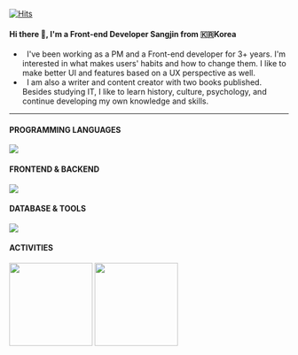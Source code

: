 [![Hits](https://hits.seeyoufarm.com/api/count/incr/badge.svg?url=https%3A%2F%2Fgithub.com%2FYoonCode&count_bg=%2379C83D&title_bg=%23555555&icon=&icon_color=%23E7E7E7&title=hits&edge_flat=false)](https://hits.seeyoufarm.com)

#### Hi there 👋, I'm a Front-end Developer Sangjin from 🇰🇷Korea 

- &nbsp; I've been working as a PM and a Front-end developer for 3+ years. I'm interested in what makes users' habits and how to change them. I like to make better UI and features based on a UX perspective as well.</br>
- &nbsp; I am also a writer and content creator with two books published. Besides studying IT, I like to learn history, culture, psychology, and continue developing my own knowledge and skills.</br>
---

<div>
  <div>
    <h4>PROGRAMMING LANGUAGES</h4>
    <img src="https://skillicons.dev/icons?i=js,ts,php" />
  </div>
  <div>
    <h4>FRONTEND & BACKEND</h4>
    <img src="https://skillicons.dev/icons?i=html,css,react,tailwind,nodejs,expressjs,wordpress,redux" />
  </div>
  <div>
    <h4>DATABASE & TOOLS</h4>
    <img src="https://skillicons.dev/icons?i=mysql,mongodb,git,github,vscode,ps,figma,postman,netlify" />
  </div>
  <div>
    <h4>ACTIVITIES</h4>
    <img height="150px" src="https://github-readme-stats.vercel.app/api/top-langs/?username=YoonCode&layout=compact&theme=ayu-mirage&langs_count=7" />
    <img height="150px" src="https://github-readme-stats.vercel.app/api?username=YoonCode&show_icons=true&theme=ayu-mirage&hide=contribs" />
  </div>
</div>
